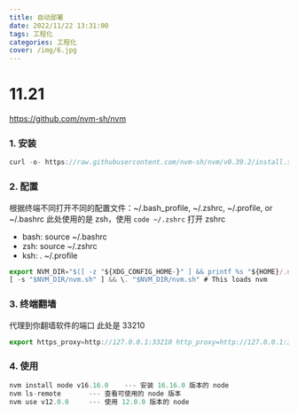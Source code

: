 ```yaml
---
title: 自动部署
date: 2022/11/22 13:31:00
tags: 工程化 
categories: 工程化
cover: /img/6.jpg
---
```


# 11.21
https://github.com/nvm-sh/nvm

### 1. 安装
```js
curl -o- https://raw.githubusercontent.com/nvm-sh/nvm/v0.39.2/install.sh | bash
```

### 2. 配置 
根据终端不同打开不同的配置文件：~/.bash_profile, ~/.zshrc, ~/.profile, or ~/.bashrc
此处使用的是 zsh，使用 `code ~/.zshrc` 打开 zshrc

- bash: source ~/.bashrc
- zsh: source ~/.zshrc
- ksh: . ~/.profile


```js
export NVM_DIR="$([ -z "${XDG_CONFIG_HOME-}" ] && printf %s "${HOME}/.nvm" || printf %s "${XDG_CONFIG_HOME}/nvm")"
[ -s "$NVM_DIR/nvm.sh" ] && \. "$NVM_DIR/nvm.sh" # This loads nvm
```

### 3. 终端翻墙
代理到你翻墙软件的端口 此处是 33210
```js
export https_proxy=http://127.0.0.1:33210 http_proxy=http://127.0.0.1:33210 all_proxy=socks5://127.0.0.1:33210
```

### 4. 使用
```js
nvm install node v16.16.0    --- 安装 16.16.0 版本的 node
nvm ls-remote       --- 查看可使用的 node 版本
nvm use v12.0.0     --- 使用 12.0.0 版本的 node
```